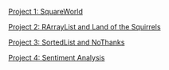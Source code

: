 [Project 1: SquareWorld](project1/)

[Project 2: RArrayList and Land of the Squirrels](project2/)

[Project 3: SortedList and NoThanks](project3/)

[Project 4: Sentiment Analysis](project4/)

